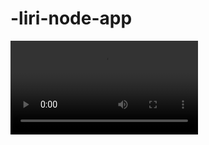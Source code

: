 # -liri-node-app
![](https://github.com/guyyaffear/-liri-node-app/blob/master/gif/liri.js%20-%20homeWork%20-%20Visual%20Studio%20Code%202020-01-11%2018-53-47.mp4)

